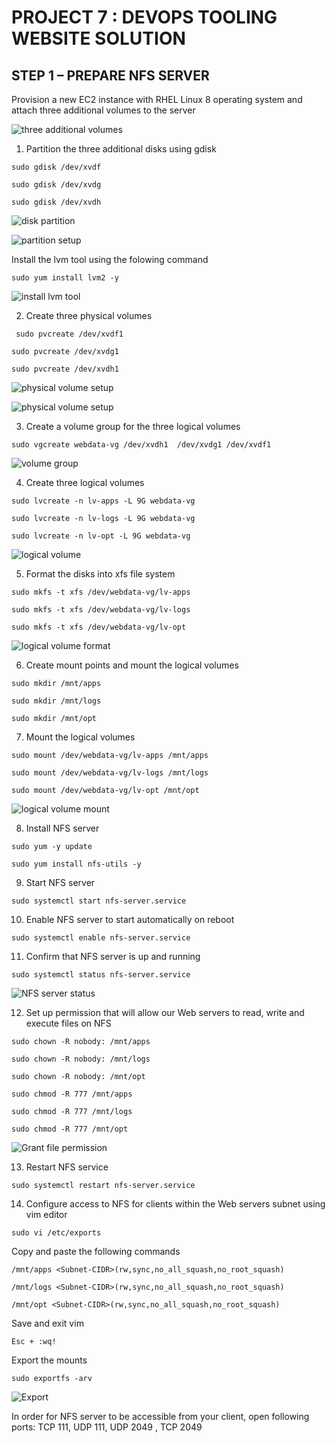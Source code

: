 # PROJECT 7 : DEVOPS TOOLING WEBSITE SOLUTION

## STEP 1 – PREPARE NFS SERVER
 Provision a new EC2 instance with RHEL Linux 8 operating system and attach three additional volumes to the server

 ![three additional volumes](./images/2.png)

 1. Partition the three additional disks using gdisk 

 `sudo gdisk /dev/xvdf`

 `sudo gdisk /dev/xvdg`

 `sudo gdisk /dev/xvdh`

 ![disk partition](./images/1.png)

 ![partition setup](./images/4.png)

 Install the lvm tool using the folowing command

 `sudo yum install lvm2 -y`

 ![install lvm tool](./images/3.png)

2.  Create three physical volumes

` sudo pvcreate /dev/xvdf1`

`sudo pvcreate /dev/xvdg1`

`sudo pvcreate /dev/xvdh1`

![physical volume setup](./images/5.png)

![physical volume setup](./images/6a.png)

3. Create a volume group for the three logical volumes

`sudo vgcreate webdata-vg /dev/xvdh1  /dev/xvdg1 /dev/xvdf1`

![volume group](./images/7.png)

4. Create three logical volumes

`sudo lvcreate -n lv-apps -L 9G webdata-vg`

`sudo lvcreate -n lv-logs -L 9G webdata-vg`

`sudo lvcreate -n lv-opt -L 9G webdata-vg`

![logical volume](./images/8.png)
 
 5. Format the disks into xfs file system

 `sudo mkfs -t xfs /dev/webdata-vg/lv-apps`

`sudo mkfs -t xfs /dev/webdata-vg/lv-logs`

`sudo mkfs -t xfs /dev/webdata-vg/lv-opt`

![logical volume format](./images/9.png)

6.  Create mount points and mount the logical volumes

 `sudo mkdir /mnt/apps`

`sudo mkdir /mnt/logs`

`sudo mkdir /mnt/opt`

7. Mount the logical volumes

`sudo mount /dev/webdata-vg/lv-apps /mnt/apps`

`sudo mount /dev/webdata-vg/lv-logs /mnt/logs`

`sudo mount /dev/webdata-vg/lv-opt /mnt/opt`

![logical volume mount](./images/10.png)

8. Install NFS server

`sudo yum -y update`

`sudo yum install nfs-utils -y`

9. Start NFS server

`sudo systemctl start nfs-server.service`

10. Enable NFS server to start automatically on reboot

`sudo systemctl enable nfs-server.service`

11. Confirm that NFS server is up and running

`sudo systemctl status nfs-server.service`

![NFS server status](./images/11.png)

12. Set up permission that will allow our Web servers to read, write and execute files on NFS

`sudo chown -R nobody: /mnt/apps`

`sudo chown -R nobody: /mnt/logs`

`sudo chown -R nobody: /mnt/opt`

`sudo chmod -R 777 /mnt/apps`

`sudo chmod -R 777 /mnt/logs`

`sudo chmod -R 777 /mnt/opt`

![Grant file permission](./images/12.png)

13. Restart NFS service

`sudo systemctl restart nfs-server.service`

14. Configure access to NFS for clients within the Web servers subnet using vim editor

`sudo vi /etc/exports`

Copy and paste the following commands

`/mnt/apps <Subnet-CIDR>(rw,sync,no_all_squash,no_root_squash)`

`/mnt/logs <Subnet-CIDR>(rw,sync,no_all_squash,no_root_squash)`

`/mnt/opt <Subnet-CIDR>(rw,sync,no_all_squash,no_root_squash)`

Save and exit vim 

`Esc + :wq!`

Export the mounts 

`sudo exportfs -arv`

![Export](./images/13.png)

 In order for NFS server to be accessible from your client, open following ports: TCP 111, UDP 111, UDP 2049 , TCP 2049
